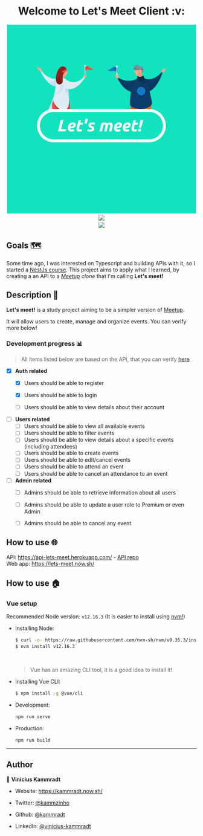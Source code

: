 


<h1 align="center">Welcome to Let's Meet Client :v: </h1>

<div align="center">
    <img  src="./images/lets-meet.png"  alt="Let's meet logo"  width=500">
</div>



<div align="center">

<img  src="https://forthebadge.com/images/badges/built-with-love.svg" />

</div>



<div align="center">

<a  href="https://github.com/kammradt/lets-meet-client/stargazers">

<img  src="https://img.shields.io/github/stars/kammradt/lets-meet-client.svg?style=for-the-badge" />

</a>

</div>



##  Goals 🗺️

Some time ago, I was interested on Typescript and building APIs with it, so I started a [NestJs course](https://github.com/kammradt/learning-nestjs). This project aims to apply what I learned, by creating a an API to a *[Meetup](https://www.meetup.com/) clone* that I'm calling **Let's meet!**



##  Description 📝

**Let's meet!** is a study project aiming to be a simpler version of [Meetup](https://www.meetup.com/).

It will allow users to create, manage and organize events.
You can verify more below!


###  Development progress :bar_chart:

> All items listed below are based on the API, that you can verify [here]()  


- [x] **Auth related**
	- [x] Users should be able to register
  - [x] Users should be able to login
  - [ ] Users should be able to view details about their account


- [ ] **Users related**
  - [ ] Users should be able to view all available events
  - [ ] Users should be able to filter events
  - [ ] Users should be able to view details about a specific events (including attendees)
  - [ ] Users should be able to create events
  - [ ] Users should be able to edit/cancel events
  - [ ] Users should be able to attend an event
  - [ ] Users should be able to cancel an attendance to an event

- [ ] **Admin related**
	- [ ] Admins should be able to retrieve information about all users
	- [ ] Admins should be able to update a user role to Premium or even Admin
  - [ ] Admins should be able to cancel any event


##  How to use :globe_with_meridians:

API: https://api-lets-meet.herokuapp.com/ -  [API repo](https://github.com/kammradt/lets-meet-api)  
Web app: https://lets-meet.now.sh/ 

##  How to use :house:

### Vue setup

Recommended Node version: `v12.16.3`
(It is easier to install using [nvm!](https://github.com/nvm-sh/nvm))

- Installing Node:
	```bash
	$ curl -o- https://raw.githubusercontent.com/nvm-sh/nvm/v0.35.3/install.sh | bash
	$ nvm install v12.16.3
	```    
  <br>

  > Vue has an amazing CLI tool, it is a good idea to install it! 
- Installing Vue CLI:
  ```bash
  $ npm install -g @vue/cli
  ```

- Development:
  ```bash
  npm run serve
  ```

- Production:
  ```bash
  npm run build
  ```

***

##  Author

👤 **Vinicius Kammradt**

* Website: https://kammradt.now.sh/

* Twitter: [@kammzinho](https://twitter.com/kammzinho)

* Github: [@kammradt](https://github.com/kammradt)

* LinkedIn: [@vinicius-kammradt](https://linkedin.com/in/vinicius-kammradt)
